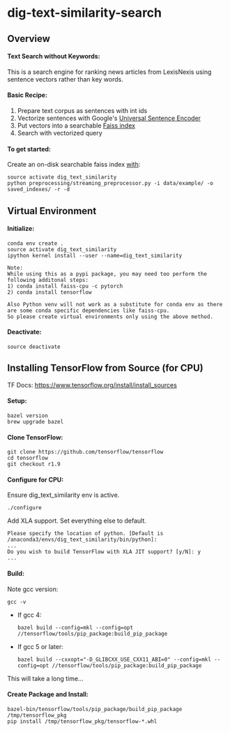 # dig-text-similarity-search

## Overview
#### Text Search without Keywords:
This is a search engine for ranking news articles from LexisNexis 
using sentence vectors rather than key words. 


#### Basic Recipe:
1) Prepare text corpus as sentences with int ids
2) Vectorize sentences with Google's [Universal Sentence Encoder](https://tfhub.dev/google/universal-sentence-encoder/2)
3) Put vectors into a searchable [Faiss index](https://github.com/facebookresearch/faiss)
4) Search with vectorized query


#### To get started:
Create an on-disk searchable faiss index [with](https://github.com/usc-isi-i2/dig-text-similarity-search/blob/master/preprocessing/streaming_preprocessor.py):
```
source activate dig_text_similarity
python preprocessing/streaming_preprocessor.py -i data/example/ -o saved_indexes/ -r -d
```


## Virtual Environment
#### Initialize:
```
conda env create .
source activate dig_text_similarity
ipython kernel install --user --name=dig_text_similarity
```
```
Note:
While using this as a pypi package, you may need too perform the following additonal steps:
1) conda install faiss-cpu -c pytorch
2) conda install tensorflow

Also Python venv will not work as a substitute for conda env as there are some conda specific dependencies like faiss-cpu.
So please create virtual environments only using the above method.
```

#### Deactivate:
```
source deactivate
```


## Installing TensorFlow from Source (for CPU)
TF Docs: https://www.tensorflow.org/install/install_sources <br />

#### Setup:
```
bazel version
brew upgrade bazel
```

#### Clone TensorFlow:
```
git clone https://github.com/tensorflow/tensorflow 
cd tensorflow
git checkout r1.9
```

#### Configure for CPU:
Ensure dig_text_similarity env is active.
```
./configure
```
Add XLA support. Set everything else to default.
```
Please specify the location of python. [Default is /anaconda3/envs/dig_text_similarity/bin/python]: 
...
Do you wish to build TensorFlow with XLA JIT support? [y/N]: y 
...
```

#### Build:
Note gcc version:
```
gcc -v
```
* If gcc 4: 
    ```
    bazel build --config=mkl --config=opt //tensorflow/tools/pip_package:build_pip_package
    ```
* If gcc 5 or later:
    ```
    bazel build --cxxopt="-D_GLIBCXX_USE_CXX11_ABI=0" --config=mkl --config=opt //tensorflow/tools/pip_package:build_pip_package
    ```
This will take a long time...

#### Create Package and Install:
```
bazel-bin/tensorflow/tools/pip_package/build_pip_package /tmp/tensorflow_pkg
pip install /tmp/tensorflow_pkg/tensorflow-*.whl
```
